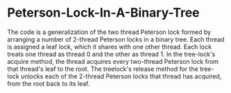 # Peterson-Lock-In-A-Binary-Tree
The code is a generalization of the two thread Peterson lock formed by arranging a number of 2-thread Peterson locks in a binary tree. 
Each thread is assigned a leaf lock, which it shares with one other thread. 
Each lock treats one thread as thread 0 and the other as thread 1. 
In the tree-lock's acquire method, the thread acquires every two-thread Peterson lock from that thread's leaf to the root. 
The treelock's release method for the tree-lock unlocks each of the 2-thread Peterson locks that thread has acquired, 
from the root back to its leaf. 

